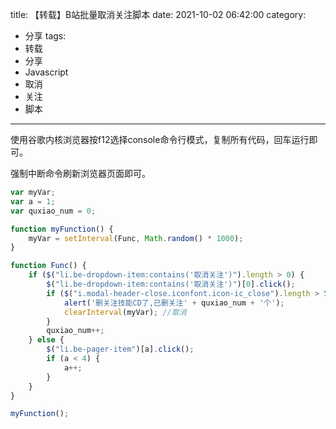title: 【转载】B站批量取消关注脚本
date: 2021-10-02 06:42:00
category:
- 分享
tags:
- 转载
- 分享
- Javascript
- 取消
- 关注
- 脚本
---

使用谷歌内核浏览器按f12选择console命令行模式，复制所有代码，回车运行即可。

强制中断命令刷新浏览器页面即可。

```javascript
var myVar;
var a = 1;
var quxiao_num = 0;

function myFunction() {
    myVar = setInterval(Func, Math.random() * 1000);
}

function Func() {
    if ($("li.be-dropdown-item:contains('取消关注')").length > 0) {
        $("li.be-dropdown-item:contains('取消关注')")[0].click();
        if ($("i.modal-header-close.iconfont.icon-ic_close").length > 5) {
            alert('删关注技能CD了,已删关注' + quxiao_num + '个');
            clearInterval(myVar); //取消
        }
        quxiao_num++;
    } else {
        $("li.be-pager-item")[a].click();
        if (a < 4) {
            a++;
        }
    }
}

myFunction();
```
